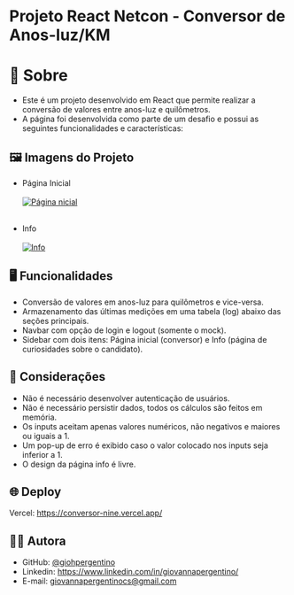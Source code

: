 
# Projeto React Netcon - Conversor de Anos-luz/KM

# 📄 Sobre

- Este é um projeto desenvolvido em React que permite realizar a conversão de valores entre anos-luz e quilômetros.
- A página foi desenvolvida como parte de um desafio e possui as seguintes funcionalidades e características:




## 🖼️ Imagens do Projeto

- Página Inicial <br><br>
[![Página nicial](https://i.postimg.cc/fy2gj5hg/print3.png)](https://postimg.cc/ZvNcJ8nr) <br><br>

- Info <br><br>
[![Info](https://i.postimg.cc/P5r5q56X/print2.png)](https://postimg.cc/RNyBs45y)
## 🖥️ Funcionalidades

- Conversão de valores em anos-luz para quilômetros e vice-versa.
- Armazenamento das últimas medições em uma tabela (log) abaixo das seções principais.
- Navbar com opção de login e logout (somente o mock).
- Sidebar com dois itens: Página inicial (conversor) e Info (página de curiosidades sobre o candidato).

## 📌 Considerações

- Não é necessário desenvolver autenticação de usuários.
- Não é necessário persistir dados, todos os cálculos são feitos em memória.
- Os inputs aceitam apenas valores numéricos, não negativos e maiores ou iguais a 1.
- Um pop-up de erro é exibido caso o valor colocado nos inputs seja inferior a 1.
- O design da página info é livre.
## 🌐 Deploy

Vercel: https://conversor-nine.vercel.app/

## 👨‍💻 Autora

- GitHub: [@giohpergentino](https://www.github.com/giohpergentino)
- Linkedin: https://www.linkedin.com/in/giovannapergentino/
- E-mail: giovannapergentinocs@gmail.com
